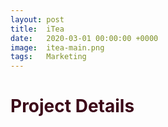 ```yaml
---
layout: post
title:  iTea
date:   2020-03-01 00:00:00 +0000
image:  itea-main.png
tags:   Marketing
---
```

<h1 style="color:#3c0919;">Project Details</h1>
